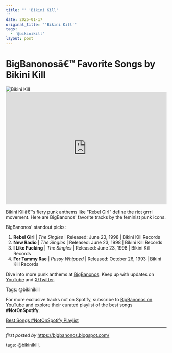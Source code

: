 ```yaml
---
title: "' 'Bikini Kill'
'"
date: 2025-01-17
original_title: "'Bikini Kill'"
tags:
  - '@bikinikill'
layout: post
---
```

 <!-- Title of the Post -->
<h1 >BigBanonosâ€™ Favorite Songs by Bikini Kill</h1> <!-- Featured Image -->
<div > <img src="https://i.scdn.co/image/ab6761610000e5ebfc226caae7dd29541e337a18" alt="Bikini Kill">
</div> <!-- Spotify Embed -->
<div > <iframe src="https://open.spotify.com/embed/playlist/5moKXGbMllq2iGHh9EdnpF?utm_source=generator" width="100%" height="352" frameBorder="0" allowfullscreen="" allow="autoplay; clipboard-write; encrypted-media; fullscreen; picture-in-picture" loading="lazy"></iframe>
</div> <!-- Introductory Text -->
<p >Bikini Killâ€™s fiery punk anthems like "Rebel Girl" define the riot grrrl movement. Here are BigBanonos' favorite tracks by the feminist punk icons.</p> <!-- Song Highlights -->
<div > <p>BigBanonos' standout picks:</p> <ol> <li><strong>Rebel Girl</strong> | <em>The Singles</em> | Released: June 23, 1998 | Bikini Kill Records</li> <li><strong>New Radio</strong> | <em>The Singles</em> | Released: June 23, 1998 | Bikini Kill Records</li> <li><strong>I Like Fucking</strong> | <em>The Singles</em> | Released: June 23, 1998 | Bikini Kill Records</li> <li><strong>For Tammy Rae</strong> | <em>Pussy Whipped</em> | Released: October 26, 1993 | Bikini Kill Records</li> </ol>
</div> <!-- Footer Links -->
<div > <p>Dive into more punk anthems at <a href="https://bigbanonos.blogspot.com/" target="_blank">BigBanonos</a>. Keep up with updates on <a href="https://www.youtube.com/@BigBanonos" target="_blank">YouTube</a> and <a href="https://x.com/bigbanonos" target="_blank">X/Twitter</a>.</p>
</div> <!-- Tags -->
<p >Tags: @bikinikill</p>


<!--Subscribe and Playlist Links-->
<div>
    <p>For more exclusive tracks not on Spotify, subscribe to <a href="https://www.youtube.com/@BigBanonos" target="_blank">BigBanonos on YouTube</a> and explore their curated playlist of the best songs <strong>#NotOnSpotify</strong>.</p>
    <p><a href="https://www.youtube.com/playlist?list=PLtuNtuTatqI0kFahUCbtbfenC_ET5O_tr" target="_blank">Best Songs #NotOnSpotify Playlist<br /></a></p></div>

<hr />

<p><em>first posted by</em> <a href="https://bigbanonos.blogspot.com/" rel="noopener" target="_new">https://bigbanonos.blogspot.com/</a></p>

<p>tags: @bikinikill,</p>
